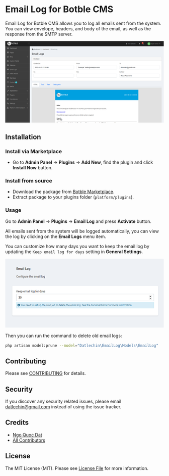 # Email Log for Botble CMS

Email Log for Botble CMS allows you to log all emails sent from the system. You can view envelope, headers, and body of the email, as well as the response from the SMTP server.

![Screenshot](art/screenshot.png)

## Installation

### Install via Marketplace

- Go to **Admin Panel** -> **Plugins** -> **Add New**, find the plugin and click **Install Now** button.

### Install from source

- Download the package from [Botble Marketplace](https://marketplace.botble.com/products/datlechin/email-log).
- Extract package to your plugins folder (`platform/plugins`).

### Usage

Go to **Admin Panel** -> **Plugins** -> **Email Log** and press **Activate** button.

All emails sent from the system will be logged automatically, you can view the log by clicking on the **Email Logs** menu item.

You can customize how many days you want to keep the email log by updating the `Keep email log for days` setting in **General Settings**.

![Admin settings](art/settings.png)

Then you can run the command to delete old email logs:

```bash
php artisan model:prune --model="Datlechin\EmailLog\Models\EmailLog"
```

## Contributing

Please see [CONTRIBUTING](CONTRIBUTING.md) for details.

## Security

If you discover any security related issues, please email datlechin@gmail.com instead of using the issue tracker.

## Credits

-   [Ngo Quoc Dat](https://github.com/datlechin)
-   [All Contributors](../../contributors)

## License

The MIT License (MIT). Please see [License File](LICENSE) for more information.
